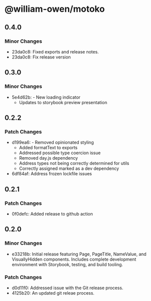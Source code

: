 # @william-owen/motoko

## 0.4.0

### Minor Changes

- 23da0c8: Fixed exports and release notes.
- 23da0c8: Fix release version

## 0.3.0

### Minor Changes

- 5e4d62b: - New loading indicator
  - Updates to storybook preview presentation

## 0.2.2

### Patch Changes

- d199ea6: - Removed opinionated styling
  - Added formatText to exports
  - Addressed possible type coercion issue
  - Removed day.js dependency
  - Address types not being correctly determined for utils
  - Correctly assigned marked as a dev dependency
- 6df84af: Address frozen lockfile issues

## 0.2.1

### Patch Changes

- 0f0defc: Added release to github action

## 0.2.0

### Minor Changes

- e33218b: Initial release featuring Page, PageTitle, NameValue, and VisuallyHidden components. Includes complete development environment with Storybook, testing, and build tooling.

### Patch Changes

- d0d11f0: Addressed issue with the Git release process.
- 4125b20: An updated git releae process.
